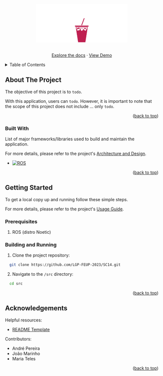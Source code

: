<a name="readme-top"></a>


<!-- PROJECT LOGO -->
<br />
<div align="center">
  <a href="https://github.com/LGP-FEUP-2023/SC14">
    <img src="images/cocktail_bot-logo.png" alt="Logo" width="300">
  </a>


  <p align="center">
    <br />
    <a href="./docs/">Explore the docs</a>
    ·
    <a href="https://github.com/JoaoAMarinho/CocktailBot/tree/main/docs">View Demo</a>
  </p>
</div>



<!-- TABLE OF CONTENTS -->
<details>
  <summary>Table of Contents</summary>
  <ol>
    <li>
      <a href="#about-the-project">About The Project</a>
      <ul>
        <li><a href="#built-with">Built With</a></li>
      </ul>
    </li>
    <li>
      <a href="#getting-started">Getting Started</a>
      <ul>
        <li><a href="#prerequisites">Prerequisites</a></li>
        <li><a href="#building-and-running">Building and Running</a></li>
      </ul>
    </li>
  </ol>
</details>



<!-- ABOUT THE PROJECT -->
## About The Project

The objective of this project is to `todo`.

With this application, users can `todo`. However, it is important to note that the scope of this project does not include ... only `todo`. 

<p align="right">(<a href="#readme-top">back to top</a>)</p>

### Built With

List of major frameworks/libraries used to build and maintain the application.

For more details, please refer to the project's [Architecture and Design](https://github.com/LGP-FEUP-2023/SC14/tree/main/docs/architecture_design.md).


* [![ROS][ROS]][ROS-url]


<p align="right">(<a href="#readme-top">back to top</a>)</p>



<!-- GETTING STARTED -->
## Getting Started

To get a local copy up and running follow these simple steps.

For more details, please refer to the project's [Usage Guide](./docs/usage_guide.md).

### Prerequisites

1. ROS (distro Noetic)

### Building and Running

1. Clone the project repository:
```bash
  git clone https://github.com/LGP-FEUP-2023/SC14.git
```

2. Navigate to the `/src` directory:
```bash
  cd src
```


<p align="right">(<a href="#readme-top">back to top</a>)</p>



<!-- ACKNOWLEDGEMENTS -->
## Acknowledgements

Helpful resources:

* [README Template](https://github.com/othneildrew/Best-README-Template)

Contributors:
- André Pereira
- João Marinho
- Maria Teles

<p align="right">(<a href="#readme-top">back to top</a>)</p>



<!-- MARKDOWN LINKS & IMAGES -->
<!-- https://www.markdownguide.org/basic-syntax/#reference-style-links -->
[ROS]: https://img.shields.io/badge/ros-%230A0FF9.svg?style=for-the-badge&logo=ros&logoColor=white
[ROS-url]: http://wiki.ros.org/noetic
